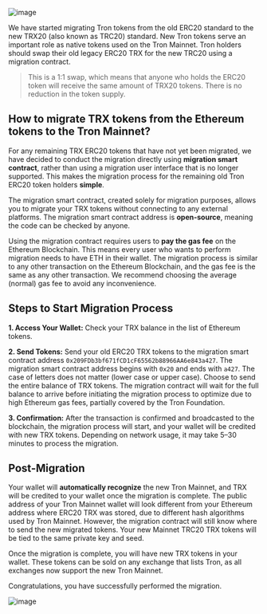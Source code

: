![image](https://github.com/TronixFoundation/documentation/assets/169593036/f8b7fa90-56c1-42f1-91be-a863f82b36ed)

We have started migrating Tron tokens from the old ERC20 standard to the new TRX20 (also known as TRC20) standard. New Tron tokens serve an important role as native tokens used on the Tron Mainnet. Tron holders should swap their old legacy ERC20 TRX for the new TRC20 using a migration contract.

> This is a 1:1 swap, which means that anyone who holds the ERC20 token will receive the same amount of TRX20 tokens. There is no reduction in the token supply.

## How to migrate TRX tokens from the Ethereum tokens to the Tron Mainnet?

For any remaining TRX ERC20 tokens that have not yet been migrated, we have decided to conduct the migration directly using **migration smart contract**, rather than using a migration user interface that is no longer supported. This makes the migration process for the remaining old Tron ERC20 token holders **simple**.

The migration smart contract, created solely for migration purposes, allows you to migrate your TRX tokens without connecting to any external platforms. The migration smart contract address is **open-source**, meaning the code can be checked by anyone.

Using the migration contract requires users to **pay the gas fee** on the Ethereum Blockchain. This means every user who wants to perform migration needs to have ETH in their wallet. The migration process is similar to any other transaction on the Ethereum Blockchain, and the gas fee is the same as any other transaction. We recommend choosing the average (normal) gas fee to avoid any inconvenience.

## Steps to Start Migration Process

**1. Access Your Wallet:** Check your TRX balance in the list of Ethereum tokens.

**2. Send Tokens:** Send your old ERC20 TRX tokens to the migration smart contract address `0x209FDb3bf671fCD1cF65562b88966AA6e843a427`. The migration smart contract address begins with `0x20` and ends with `a427`. The case of letters does not matter (lower case or upper case).
Choose to send the entire balance of TRX tokens. The migration contract will wait for the full balance to arrive before initiating the migration process to optimize due to high Ethereum gas fees, partially covered by the Tron Foundation.

**3. Confirmation:** After the transaction is confirmed and broadcasted to the blockchain, the migration process will start, and your wallet will be credited with new TRX tokens. Depending on network usage, it may take 5–30 minutes to process the migration.

## Post-Migration

Your wallet will **automatically recognize** the new Tron Mainnet, and TRX will be credited to your wallet once the migration is complete. The public address of your Tron Mainnet wallet will look different from your Ethereum address where ERC20 TRX was stored, due to different hash algorithms used by Tron Mainnet. However, the migration contract will still know where to send the new migrated tokens. Your new Mainnet TRC20 TRX tokens will be tied to the same private key and seed.

Once the migration is complete, you will have new TRX tokens in your wallet. These tokens can be sold on any exchange that lists Tron, as all exchanges now support the new Tron Mainnet.

Congratulations, you have successfully performed the migration.

![image](https://github.com/user-attachments/assets/37c85aaf-1cd3-4d04-8a9f-9abb6aa6b5cb)
